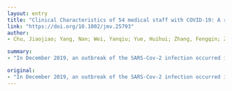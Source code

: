 ```yaml
---
layout: entry
title: "Clinical Characteristics of 54 medical staff with COVID-19: A retrospective study in a single center in Wuhan, China"
link: "https://doi.org/10.1002/jmv.25793"
author:
- Chu, Jiaojiao; Yang, Nan; Wei, Yanqiu; Yue, Huihui; Zhang, Fengqin; Zhao, Jianping; He, Li; Sheng, Gaohong; Chen, Peng; Li, Gang; Wu, Sisi; Zhang, Bo; Zhang, Shu; Wang, Congyi; Miao, Xiaoping; Li, Juan; Liu, Wenhua; Zhang, Huilan

summary:
- "In December 2019, an outbreak of the SARS-Cov-2 infection occurred in Wuhan, Wuhan. Infected medical staff from Tongji Hospital between January 7th to February 11th of 2020. Clinical and epidemiological characteristics were compared by statistical method. Among the 54 COVID-19 patients, the distribution of age had a significant difference between non-severe type and severe/critical cases."

original:
- "In December 2019, an outbreak of the SARS-Cov-2 infection occurred in Wuhan, and rapidly spread to worldwide, which has attracted many people's concerns about the patients. However, studies on the infection status of medical personnels is still lacking. METHODS: 54 cases of SARS-Cov-2 infected medical staff from Tongji Hospital between January 7th to February 11th of 2020 were analyzed in this retrospective study. Clinical and epidemiological characteristics were compared between different groups by statistical method. RESULTS: From January 7 to February 11, 2020, 54 medical staff of Tongji Hospital were hospitalized due to COVID-19. Most of them were from other clinical departments (72.2%) rather than emergency department (3.7%) or medical technology departments (18.5%). Among the 54 COVID-19 patients, the distribution of age had a significant difference between non-severe type and severe/critical cases (median age: 47 years vs. 38 years, p=0.0015). However, there was no statistical difference in terms of gender distribution and the first symptoms between theses two groups. Furthermore, we observed that the lesion regions in SARS-Cov-2 infected lungs with severe-/critical-type of medical staff were more likely to exhibit lesions in the right upper lobe (31.7% vs. 0%, P=0.028) and right lung (61% vs. 18.2%, P=0.012). CONCLUSIONS: Based on our findings with medical staff infection data, we suggest training for all hospital staff to prevent infection and preparation of sufficient protection and disinfection materials. This article is protected by copyright. All rights reserved."
---
```


